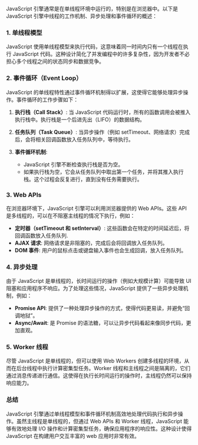 JavaScript 引擎通常是在单线程环境中运行的，特别是在浏览器中。以下是 JavaScript 引擎中线程的工作机制、异步处理和事件循环的概述：

### 1. 单线程模型

JavaScript 使用单线程模型来执行代码，这意味着同一时间内只有一个线程在执行 JavaScript 代码。这种设计简化了并发编程中的许多复杂性，因为开发者不必担心多个线程之间的状态同步和数据竞争。

### 2. 事件循环（Event Loop）

JavaScript 的单线程特性通过事件循环机制得以扩展，这使得它能够处理异步操作。事件循环的工作步骤如下：

1. **执行栈（Call Stack）**: 当 JavaScript 代码运行时，所有的函数调用会被推入执行栈中。执行栈是一个后进先出（LIFO）的数据结构。

2. **任务队列（Task Queue）**: 当异步操作（例如 setTimeout、网络请求）完成后，会将相关回调函数放入任务队列中，等待执行。

3. **事件循环机制**:
   - JavaScript 引擎不断检查执行栈是否为空。
   - 如果执行栈为空，它会从任务队列中取出第一个任务，并将其推入执行栈。这个过程会反复进行，直到没有任务需要执行。

### 3. Web APIs

在浏览器环境下，JavaScript 引擎可以利用浏览器提供的 Web APIs。这些 API 是多线程的，可以在不阻塞主线程的情况下执行，例如：

- **定时器（setTimeout 和 setInterval）**: 这些函数会在特定的时间延迟后，将回调函数放入任务队列.
- **AJAX 请求**: 网络请求是非阻塞的，完成后会将回调放入任务队列。
- **DOM 事件**: 用户的鼠标点击或键盘输入事件也会生成回调，放入任务队列。

### 4. 异步处理

由于 JavaScript 是单线程的，长时间运行的操作（例如大规模计算）可能导致 UI 阻塞和应用程序不响应。为了处理这些情况，JavaScript 提供了一些异步处理机制，例如：

- **Promise API**: 提供了一种处理异步操作的方式，使得代码更易读，并避免“回调地狱”。
- **Async/Await**: 是 Promise 的语法糖，可以让异步代码看起来像同步代码，更加直观。

### 5. Worker 线程

尽管 JavaScript 是单线程的，但可以使用 Web Workers 创建多线程的环境，从而在后台线程中执行计算密集型任务。Worker 线程和主线程之间是隔离的，它们通过消息传递进行通信。这使得在执行长时间运行的操作时，主线程仍然可以保持响应能力。

### 总结

JavaScript 引擎通过单线程模型和事件循环机制高效地处理代码执行和异步操作。虽然主线程是单线程的，但通过 Web APIs 和 Worker 线程，JavaScript 能够有效地处理 I/O 操作和计算密集型任务，确保应用程序的响应性。这种设计使得 JavaScript 在构建用户交互丰富的 web 应用时非常有效。